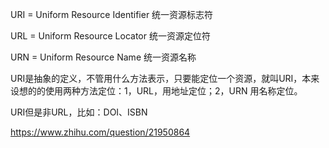 URI = Uniform Resource Identifier 统一资源标志符



URL = Uniform Resource Locator 统一资源定位符

URN = Uniform Resource Name 统一资源名称



URI是抽象的定义，不管用什么方法表示，只要能定位一个资源，就叫URI，本来设想的的使用两种方法定位：1，URL，用地址定位；2，URN 用名称定位。



URI但是非URL，比如：DOI、ISBN



https://www.zhihu.com/question/21950864

